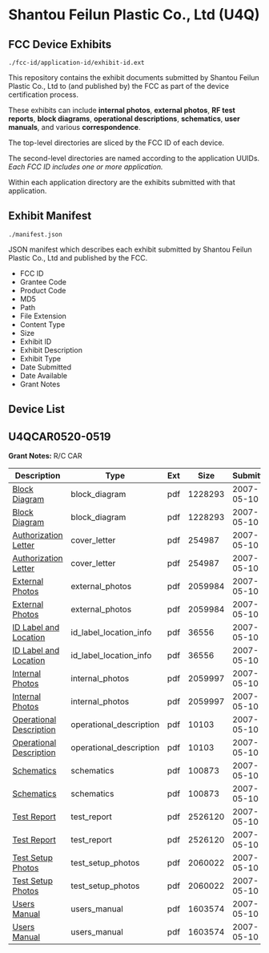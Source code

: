# Shantou Feilun Plastic Co., Ltd (U4Q)
## FCC Device Exhibits

```
./fcc-id/application-id/exhibit-id.ext
```

This repository contains the exhibit documents submitted by Shantou Feilun Plastic Co., Ltd to (and published by) the FCC as part of the device certification process.

These exhibits can include **internal photos**, **external photos**, **RF test reports**, **block diagrams**, **operational descriptions**, **schematics**, **user manuals**, and various **correspondence**.

The top-level directories are sliced by the FCC ID of each device.

The second-level directories are named according to the application UUIDs. *Each FCC ID includes one or more application.*

Within each application directory are the exhibits submitted with that application. 

## Exhibit Manifest

```
./manifest.json
```

JSON manifest which describes each exhibit submitted by Shantou Feilun Plastic Co., Ltd and published by the FCC.

- FCC ID
- Grantee Code
- Product Code
- MD5
- Path
- File Extension
- Content Type
- Size
- Exhibit ID
- Exhibit Description
- Exhibit Type
- Date Submitted
- Date Available
- Grant Notes

## Device List
## U4QCAR0520-0519
**Grant Notes:** R/C CAR

| Description | Type | Ext | Size | Submitted | Available |
| ----------- | ---- | --- | ---- | --------- | --------- |
| [Block Diagram](U4QCAR0520-0519/934a063722d1f4ec4f45c30d1000114d/790940.pdf) | block_diagram | pdf | 1228293 | 2007-05-10 | 2007-05-10 |
| [Block Diagram](U4QCAR0520-0519/934a063722d1f4ec4f45c30d1000114d/790940.pdf) | block_diagram | pdf | 1228293 | 2007-05-10 | 2007-05-10 |
| [Authorization Letter](U4QCAR0520-0519/934a063722d1f4ec4f45c30d1000114d/790939.pdf) | cover_letter | pdf | 254987 | 2007-05-10 | 2007-05-10 |
| [Authorization Letter](U4QCAR0520-0519/934a063722d1f4ec4f45c30d1000114d/790939.pdf) | cover_letter | pdf | 254987 | 2007-05-10 | 2007-05-10 |
| [External Photos](U4QCAR0520-0519/934a063722d1f4ec4f45c30d1000114d/790941.pdf) | external_photos | pdf | 2059984 | 2007-05-10 | 2007-05-10 |
| [External Photos](U4QCAR0520-0519/934a063722d1f4ec4f45c30d1000114d/790941.pdf) | external_photos | pdf | 2059984 | 2007-05-10 | 2007-05-10 |
| [ID Label and Location](U4QCAR0520-0519/934a063722d1f4ec4f45c30d1000114d/790942.pdf) | id_label_location_info | pdf | 36556 | 2007-05-10 | 2007-05-10 |
| [ID Label and Location](U4QCAR0520-0519/934a063722d1f4ec4f45c30d1000114d/790942.pdf) | id_label_location_info | pdf | 36556 | 2007-05-10 | 2007-05-10 |
| [Internal Photos](U4QCAR0520-0519/934a063722d1f4ec4f45c30d1000114d/790943.pdf) | internal_photos | pdf | 2059997 | 2007-05-10 | 2007-05-10 |
| [Internal Photos](U4QCAR0520-0519/934a063722d1f4ec4f45c30d1000114d/790943.pdf) | internal_photos | pdf | 2059997 | 2007-05-10 | 2007-05-10 |
| [Operational Description](U4QCAR0520-0519/934a063722d1f4ec4f45c30d1000114d/790944.pdf) | operational_description | pdf | 10103 | 2007-05-10 | 2007-05-10 |
| [Operational Description](U4QCAR0520-0519/934a063722d1f4ec4f45c30d1000114d/790944.pdf) | operational_description | pdf | 10103 | 2007-05-10 | 2007-05-10 |
| [Schematics](U4QCAR0520-0519/934a063722d1f4ec4f45c30d1000114d/790945.pdf) | schematics | pdf | 100873 | 2007-05-10 | 2007-05-10 |
| [Schematics](U4QCAR0520-0519/934a063722d1f4ec4f45c30d1000114d/790945.pdf) | schematics | pdf | 100873 | 2007-05-10 | 2007-05-10 |
| [Test Report](U4QCAR0520-0519/934a063722d1f4ec4f45c30d1000114d/790946.pdf) | test_report | pdf | 2526120 | 2007-05-10 | 2007-05-10 |
| [Test Report](U4QCAR0520-0519/934a063722d1f4ec4f45c30d1000114d/790946.pdf) | test_report | pdf | 2526120 | 2007-05-10 | 2007-05-10 |
| [Test Setup Photos](U4QCAR0520-0519/934a063722d1f4ec4f45c30d1000114d/790947.pdf) | test_setup_photos | pdf | 2060022 | 2007-05-10 | 2007-05-10 |
| [Test Setup Photos](U4QCAR0520-0519/934a063722d1f4ec4f45c30d1000114d/790947.pdf) | test_setup_photos | pdf | 2060022 | 2007-05-10 | 2007-05-10 |
| [Users Manual](U4QCAR0520-0519/934a063722d1f4ec4f45c30d1000114d/790948.pdf) | users_manual | pdf | 1603574 | 2007-05-10 | 2007-05-10 |
| [Users Manual](U4QCAR0520-0519/934a063722d1f4ec4f45c30d1000114d/790948.pdf) | users_manual | pdf | 1603574 | 2007-05-10 | 2007-05-10 |
